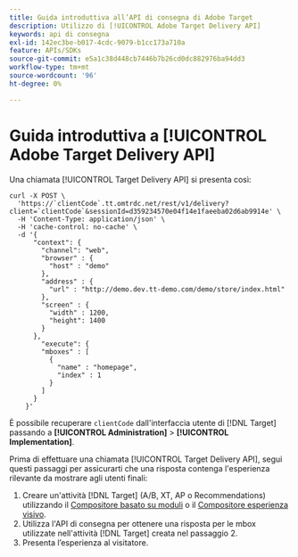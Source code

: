 ```yaml
---
title: Guida introduttiva all’API di consegna di Adobe Target
description: Utilizzo di [!UICONTROL Adobe Target Delivery API]
keywords: api di consegna
exl-id: 142ec3be-b017-4cdc-9079-b1cc173a710a
feature: APIs/SDKs
source-git-commit: e5a1c38d448cb7446b7b26cd0dc882976ba94dd3
workflow-type: tm+mt
source-wordcount: '96'
ht-degree: 0%

---
```


# Guida introduttiva a [!UICONTROL Adobe Target Delivery API]

Una chiamata [!UICONTROL Target Delivery API] si presenta così:

```
curl -X POST \
  'https://`clientCode`.tt.omtrdc.net/rest/v1/delivery?client=`clientCode`&sessionId=d359234570e04f14e1faeeba02d6ab9914e' \
  -H 'Content-Type: application/json' \
  -H 'cache-control: no-cache' \
  -d '{
      "context": {
        "channel": "web",
        "browser" : {
          "host" : "demo"
        },
        "address" : {
          "url" : "http://demo.dev.tt-demo.com/demo/store/index.html"
        },
        "screen" : {
          "width" : 1200,
          "height": 1400
        }
      },
        "execute": {
        "mboxes" : [
          {
            "name" : "homepage",
            "index" : 1
          }
        ]
      }
    }'
```

È possibile recuperare `clientCode` dall&#39;interfaccia utente di [!DNL Target] passando a **[!UICONTROL Administration]** > **[!UICONTROL Implementation]**.

Prima di effettuare una chiamata [!UICONTROL Target Delivery API], segui questi passaggi per assicurarti che una risposta contenga l&#39;esperienza rilevante da mostrare agli utenti finali:

1. Creare un&#39;attività [!DNL Target] (A/B, XT, AP o Recommendations) utilizzando il [Compositore basato su moduli](https://experienceleague.adobe.com/docs/target/using/experiences/form-experience-composer.html?lang=en) o il [Compositore esperienza visivo](https://experienceleague.adobe.com/docs/target/using/experiences/vec/visual-experience-composer.html).
1. Utilizza l&#39;API di consegna per ottenere una risposta per le mbox utilizzate nell&#39;attività [!DNL Target] creata nel passaggio 2.
1. Presenta l’esperienza al visitatore.
